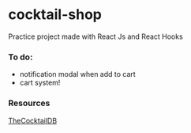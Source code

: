 # cocktail-shop
Practice project made with React Js and React Hooks

### To do:
- notification modal when add to cart
- cart system!

### Resources
[TheCocktailDB](https://www.thecocktaildb.com/)
